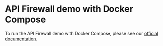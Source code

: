 # API Firewall demo with Docker Compose

To run the API Firewall demo with Docker Compose, please see our [official documentation](https://docs.wallarm.com/api-firewall/demos/docker-compose/).
